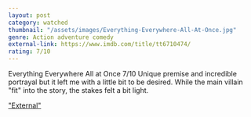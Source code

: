 ```yaml
---
layout: post
category: watched
thumbnail: "/assets/images/Everything-Everywhere-All-At-Once.jpg"
genre: Action adventure comedy
external-link: https://www.imdb.com/title/tt6710474/
rating: 7/10
---
```

Everything Everywhere All at Once
7/10
Unique premise and incredible portrayal but it left me with a little bit to be desired. While the main villain "fit" into the story, the stakes felt a bit light.

["External"](https://www.imdb.com/title/tt6710474/)